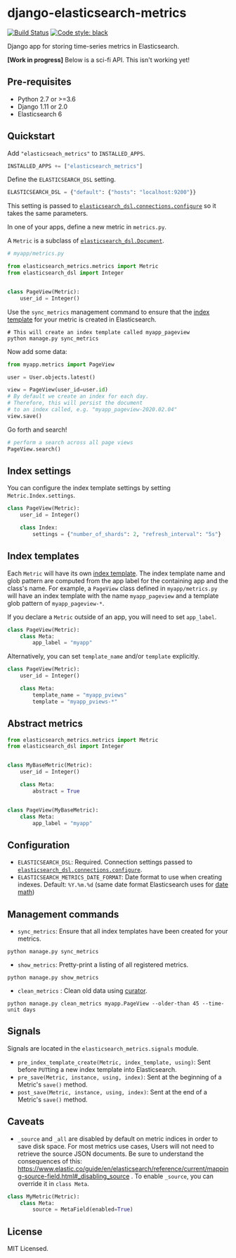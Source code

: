 # django-elasticsearch-metrics

<!-- [![pypi](https://badge.fury.io/py/django-elasticsearch-metrics.svg)](https://badge.fury.io/py/django-elasticsearch-metrics) -->
[![Build Status](https://travis-ci.org/sloria/django-elasticsearch-metrics.svg?branch=master)](https://travis-ci.org/sloria/django-elasticsearch-metrics)
[![Code style: black](https://img.shields.io/badge/code%20style-black-000000.svg)](https://github.com/ambv/black)

Django app for storing time-series metrics in Elasticsearch.

**[Work in progress]** Below is a sci-fi API. This isn't working yet!

## Pre-requisites

* Python 2.7 or >=3.6
* Django 1.11 or 2.0
* Elasticsearch 6

## Quickstart

Add `"elasticseach_metrics"` to `INSTALLED_APPS`.

```python
INSTALLED_APPS += ["elasticsearch_metrics"]
```

Define the `ELASTICSEARCH_DSL` setting.

```python
ELASTICSEARCH_DSL = {"default": {"hosts": "localhost:9200"}}
```

This setting is passed to [`elasticsearch_dsl.connections.configure`](http://elasticsearch-dsl.readthedocs.io/en/stable/configuration.html#multiple-clusters) so
it takes the same parameters.


In one of your apps, define a new metric in `metrics.py`.

A `Metric` is a subclass of [`elasticsearch_dsl.Document`](https://elasticsearch-dsl.readthedocs.io/en/stable/api.html#document).


```python
# myapp/metrics.py

from elasticsearch_metrics.metrics import Metric
from elasticsearch_dsl import Integer


class PageView(Metric):
    user_id = Integer()
```

Use the `sync_metrics` management command to ensure that the [index template](https://www.elastic.co/guide/en/elasticsearch/reference/current/indices-templates.html)
for your metric is created in Elasticsearch.

```shell
# This will create an index template called myapp_pageview
python manage.py sync_metrics
```

Now add some data:

```python
from myapp.metrics import PageView

user = User.objects.latest()

view = PageView(user_id=user.id)
# By default we create an index for each day.
# Therefore, this will persist the document
# to an index called, e.g. "myapp_pageview-2020.02.04"
view.save()
```

Go forth and search!

```python
# perform a search across all page views
PageView.search()
```

## Index settings

You can configure the index template settings by setting
`Metric.Index.settings`.

```python
class PageView(Metric):
    user_id = Integer()

    class Index:
        settings = {"number_of_shards": 2, "refresh_interval": "5s"}
```

## Index templates

Each `Metric` will have its own [index template](https://www.elastic.co/guide/en/elasticsearch/reference/current/indices-templates.html).
The index template name and glob pattern are computed from the app label
for the containing app and the class's name. For example, a `PageView`
class defined in `myapp/metrics.py` will have an index template with the
name `myapp_pageview` and a template glob pattern of `myapp_pageview-*`.

If you declare a `Metric` outside of an app, you will need to set
`app_label`.


```python
class PageView(Metric):
    class Meta:
        app_label = "myapp"
```

Alternatively, you can set `template_name` and/or `template` explicitly.

```python
class PageView(Metric):
    user_id = Integer()

    class Meta:
        template_name = "myapp_pviews"
        template = "myapp_pviews-*"
```

## Abstract metrics

```python
from elasticsearch_metrics.metrics import Metric
from elasticsearch_dsl import Integer


class MyBaseMetric(Metric):
    user_id = Integer()

    class Meta:
        abstract = True


class PageView(MyBaseMetric):
    class Meta:
        app_label = "myapp"
```


## Configuration

* `ELASTICSEARCH_DSL`: Required. Connection settings passed to
  [`elasticsearch_dsl.connections.configure`](http://elasticsearch-dsl.readthedocs.io/en/stable/configuration.html#multiple-clusters).
* `ELASTICSEARCH_METRICS_DATE_FORMAT`: Date format to use when creating
    indexes. Default: `%Y.%m.%d` (same date format Elasticsearch uses for
    [date math](https://www.elastic.co/guide/en/elasticsearch/reference/current/date-math-index-names.html))

## Management commands

* `sync_metrics`: Ensure that all index templates have been created for
    your metrics.

```
python manage.py sync_metrics
```

* `show_metrics`: Pretty-print a listing of all registered metrics.

```
python manage.py show_metrics
```

* `clean_metrics` : Clean old data using [curator](https://curator.readthedocs.io/en/latest/).

```
python manage.py clean_metrics myapp.PageView --older-than 45 --time-unit days
```

## Signals

Signals are located in the `elasticsearch_metrics.signals` module.

* `pre_index_template_create(Metric, index_template, using)`: Sent before `PUT`ting a new index
    template into Elasticsearch.
* `pre_save(Metric, instance, using, index)`: Sent at the beginning of a
    Metric's `save()` method.
* `post_save(Metric, instance, using, index)`: Sent at the end of a
    Metric's `save()` method.

## Caveats

* `_source` and `_all` are disabled by default on metric indices in order to save
    disk space. For most metrics use cases, Users will not need to retrieve the source
    JSON documents. Be sure to understand the consequences of
    this: https://www.elastic.co/guide/en/elasticsearch/reference/current/mapping-source-field.html#_disabling_source .
    To enable `_source`, you can override it in `class Meta`.

```python
class MyMetric(Metric):
    class Meta:
        source = MetaField(enabled=True)
```

## License

MIT Licensed.
